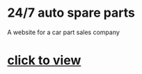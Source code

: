 # 24/7 auto spare parts 
A website for a car part sales company   
# [click to view](https://prevailugah.github.io/N-B)   
